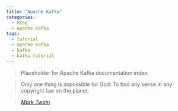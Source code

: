 ```yaml
---
title: "Apache Kafka"
categories:
  - Blog
  - Apache Kafka
tags:
  - tutorial
  - apache kafka
  - kafka
  - kafka tutorial
---
```


> Placeholder for Apache Kafka documentation index.

> Only one thing is impossible for God: To find any sense in any copyright law on the planet.
  
> <cite><a href="http://www.brainyquote.com/quotes/quotes/m/marktwain163473.html">Mark Twain</a></cite>